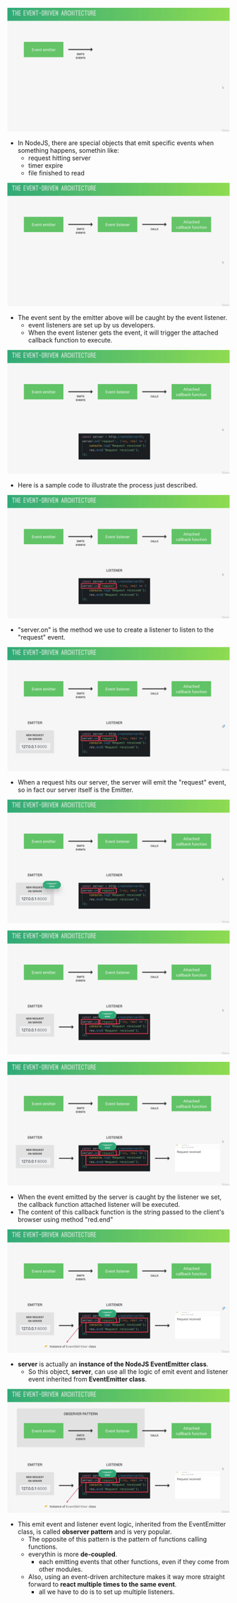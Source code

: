 ![Alt event emitter](pic/bandicam%202022-10-05%2016-51-35-383.jpg)

- In NodeJS, there are special objects that emit specific events when something happens, somethin like:
  - request hitting server
  - timer expire
  - file finished to read

![Alt attached callback](pic/bandicam%202022-10-05%2016-51-46-101.jpg)

- The event sent by the emitter above will be caught by the event listener.
  - event listeners are set up by us developers.
  - When the event listener gets the event, it will trigger the attached callback function to execute.

![Alt code](pic/bandicam%202022-10-05%2016-51-52-128.jpg)

- Here is a sample code to illustrate the process just described.

![Alt 'request' event](pic/bandicam%202022-10-05%2016-51-55-923.jpg)

- "server.on" is the method we use to create a listener to listen to the "request" event.

![Alt EMITTER](pic/bandicam%202022-10-05%2016-51-58-106.jpg)

- When a request hits our server, the server will emit the "request" event, so in fact our server itself is the Emitter.

![Alt request event on EMITTER](pic/bandicam%202022-10-05%2016-51-59-948.jpg)

![Alt callback](pic/bandicam%202022-10-05%2016-52-03-630.jpg)

![Alt send response to client browser](pic/bandicam%202022-10-05%2016-52-05-395.jpg)

- When the event emitted by the server is caught by the listener we set, the callback function attached listener will be executed.
- The content of this callback function is the string passed to the client's browser using method "red.end"

![Alt instance of EventEmitter class](pic/bandicam%202022-10-05%2016-52-07-407.jpg)

- **server** is actually an **instance of the NodeJS EventEmitter class**.
  - So this object, **server**, can use all the logic of emit event and listener event inherited from **EventEmitter class**.

![Alt observer pattern](pic/bandicam%202022-10-05%2016-52-11-092.jpg)

- This emit event and listener event logic, inherited from the EventEmitter class, is called **observer pattern** and is very popular.
  - The opposite of this pattern is the pattern of functions calling functions.
  - everythin is more **de-coupled**.
    - each emitting events that other functions, even if they come from other modules.
  - Also, using an event-driven architecture makes it way more straight forward to **react multiple times to the same event**.
    - all we have to do is to set up multiple listeners.
